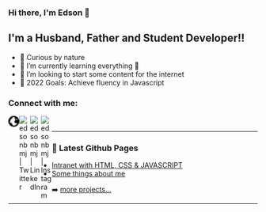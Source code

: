 ### Hi there, I'm Edson 👋

## I'm a Husband, Father and Student Developer!!

- 🔭 Curious by nature
- 🌱 I’m currently learning everything 🤣
- 👯 I’m looking to start some content for the internet
- 🥅 2022 Goals: Achieve fluency in Javascript

### Connect with me:

[<img align="left" alt="edsonbmj" width="22px" src="https://raw.githubusercontent.com/iconic/open-iconic/master/svg/globe.svg" />][website]
[<img align="left" alt="edsonbmj | Twitter" width="22px" src="https://cdn.jsdelivr.net/npm/simple-icons@v3/icons/twitter.svg" />][twitter]
[<img align="left" alt="edsonbmj | LinkedIn" width="22px" src="https://cdn.jsdelivr.net/npm/simple-icons@v3/icons/linkedin.svg" />][linkedin]
[<img align="left" alt="edsonbmj | Instagram" width="22px" src="https://cdn.jsdelivr.net/npm/simple-icons@v3/icons/instagram.svg" />][instagram]

<br />

---

### 📕 Latest Github Pages
<!-- BLOG-POST-LIST:START -->
<!-- BLOG-POST-LIST:END -->

- [Intranet with HTML, CSS & JAVASCRIPT](https://edsonbmj.github.io/ativaintranet)
- [Some things about me](https://edsonbmj.github.io/cv)

➡️ [more projects...](https://edsonbmj.github.io/projects)

---

[website]: https://edsonbmj.github.io/cv
[twitter]: https://twitter.com/thedeli1224
[instagram]: https://instagram.com/thedelli1224
[linkedin]: https://www.linkedin.com/in/edson-barroso-76702a1ba

